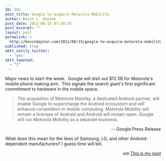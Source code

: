 ```yaml
---
ID: 582
post_title: Google to acquire Motorola Mobility
author: Kevin L. Dayton
post_date: 2011-08-15 07:49:35
post_excerpt: ""
layout: post
permalink: >
  http://kevindayton.com/2011/08/15/google-to-acquire-motorola-mobility/
published: true
aktt_notify_twitter:
  - 'yes'
aktt_tweeted:
  - "1"
---
```

Major news to start the week.  Google will dish out $12.5B for Motorola's mobile phone making arm.  This signals the search giant's first significant commitment to hardware in the mobile space.
<blockquote>The acquisition of Motorola Mobility, a dedicated Android partner, will enable Google to supercharge the Android ecosystem and will enhance competition in mobile computing. Motorola Mobility will remain a licensee of Android and Android will remain open. Google will run Motorola Mobility as a separate business.</blockquote>
<p style="text-align: right">-- Google Press Release</p>
What does this mean for the likes of Samsung, LG, and other Android-dependent manufacturers? I guess time will tell.
<p style="text-align: right"><em>via <a title="http://thisismynext.com/2011/08/15/google-buy-motorola-mobility-hardware-business/" href="http://thisismynext.com/2011/08/15/google-buy-motorola-mobility-hardware-business/" target="_blank">This is my next</a></em></p>